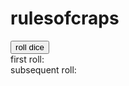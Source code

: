 # rulesofcraps
<html>
<head><title></title>
<script type=text/javascript>
var dice=new Array('1','2','3','4','5','6');
var FirstRoll='yes';
var myPoint='';
RollPoint='';
function craps(){
var roll1 = Math.floor(Math.random()*dice.length);
var roll2 = Math.floor(Math.random()*dice.length);
if(FirstRoll=='yes'){
myPoint = dice[roll1]-(-dice[roll2]);
RollPoint=myPoint;checkRoll();FirstRoll='no';
document.getElementById('myP').innerHTML=myPoint;
}else{
RollPoint = dice[roll1]-(-dice[roll2]);
checkRoll();
}
}
function checkRoll(){
document.getElementById('CP').innerHTML=RollPoint;
if(FirstRoll=='no' && myPoint==RollPoint){alert("you win!");FirstRoll='yes';}
if(FirstRoll=='no' && RollPoint=='7'){alert("you lose....");FirstRoll='yes';}
if(myPoint=='7' || myPoint=='11'){alert("you win!");FirstRoll='yes';}
if(myPoint=='2' || myPoint=='3'){alert('you lose....');FirstRoll='yes';}
}
</script>
</head>
<body>
<input type=button value="roll dice" onclick="craps();"><br>
first roll:<span id=myP></span><br>
subsequent roll:<span id=CP></span>
</body>
</html>
